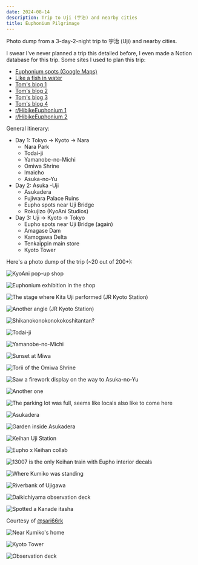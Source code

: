 ```yaml
---
date: 2024-08-14
description: Trip to Uji (宇治) and nearby cities
title: Euphonium Pilgrimage
---
```


Photo dump from a 3-day-2-night trip to 宇治 (Uji) and nearby cities.

I swear I've never planned a trip this detailed before, I even made a Notion database for this trip. Some sites I used to plan this trip:

- [Euphonium spots (Google Maps)](https://www.google.com/maps/d/viewer?mid=13mgdlajJV0HxpqKf6ri2NnEHFBc&usp=sharing)
- [Like a fish in water](https://likeafishinwater.com/2016/04/29/pilgrimage-to-uji-for-hibike-euphonium)
- [Tom's blog 1](https://tomsblog.data.blog/2023/09/07/a-crazy-taxi-tour-kyoto-and-hibike-euphonium-part-1)
- [Tom's blog 2](https://tomsblog.data.blog/2023/11/21/a-crazy-taxi-tour-kyoto-and-hibike-euphonium-part-2)
- [Tom's blog 3](https://tomsblog.data.blog/2023/12/17/hibike-euphonium-geeking-out-in-the-city)
- [Tom's blog 4](https://tomsblog.data.blog/2024/07/13/a-brief-visit-to-uji-after-hibike-euphonium-season-3)
- [r/HibikeEuphonium 1](https://www.reddit.com/r/HibikeEuphonium/comments/1edvlq3/hibike_euphonium_pilgrimage_part_1)
- [r/HibikeEuphonium 2](https://www.reddit.com/r/HibikeEuphonium/comments/1eizsz4/hibike_euphonium_pilgrimage_part_2)

General itinerary:

- Day 1: Tokyo -> Kyoto -> Nara
  - Nara Park
  - Todai-ji
  - Yamanobe-no-Michi
  - Omiwa Shrine
  - Imaicho
  - Asuka-no-Yu
- Day 2: Asuka -Uji
  - Asukadera
  - Fujiwara Palace Ruins
  - Eupho spots near Uji Bridge
  - Rokujizo (KyoAni Studios)
- Day 3: Uji -> Kyoto -> Tokyo
  - Eupho spots near Uji Bridge (again)
  - Amagase Dam
  - Kamogawa Delta
  - Tenkaippin main store
  - Kyoto Tower

Here's a photo dump of the trip (~20 out of 200+):

![KyoAni pop-up shop](/assets/static/img/japan-2024-4-01.webp)

![Euphonium exhibition in the shop](/assets/static/img/japan-2024-4-02.webp)

![The stage where Kita Uji performed (JR Kyoto Station)](/assets/static/img/japan-2024-4-03.webp)

![Another angle (JR Kyoto Station)](/assets/static/img/japan-2024-4-04.webp)

![Shikanokonokonokokoshitantan?](/assets/static/img/japan-2024-4-05.webp)

![Todai-ji](/assets/static/img/japan-2024-4-06.webp)

![Yamanobe-no-Michi](/assets/static/img/japan-2024-4-07.webp)

![Sunset at Miwa](/assets/static/img/japan-2024-4-08.webp)

![Torii of the Omiwa Shrine](/assets/static/img/japan-2024-4-09.webp)

![Saw a firework display on the way to Asuka-no-Yu](/assets/static/img/japan-2024-4-10.webp)

![Another one](/assets/static/img/japan-2024-4-11.webp)

![The parking lot was full, seems like locals also like to come here](/assets/static/img/japan-2024-4-12.webp)

![Asukadera](/assets/static/img/japan-2024-4-13.webp)

![Garden inside Asukadera](/assets/static/img/japan-2024-4-14.webp)

![Keihan Uji Station](/assets/static/img/japan-2024-4-15.webp)

![Eupho x Keihan collab](/assets/static/img/japan-2024-4-16.webp)

![13007 is the only Keihan train with Eupho interior decals](/assets/static/img/japan-2024-4-17.webp)

![Where Kumiko was standing](/assets/static/img/japan-2024-4-18.webp)

![Riverbank of Ujigawa](/assets/static/img/japan-2024-4-19.webp)

![Daikichiyama observation deck](/assets/static/img/japan-2024-4-20.webp)

![Spotted a Kanade itasha](/assets/static/img/japan-2024-4-21.webp)

Courtesy of [@sari66rk](https://x.com/sari66rk)

![Near Kumiko's home](/assets/static/img/japan-2024-4-22.webp)

![Kyoto Tower](/assets/static/img/japan-2024-4-23.webp)

![Observation deck](/assets/static/img/japan-2024-4-24.webp)
